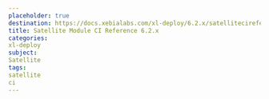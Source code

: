 ```yaml
---
placeholder: true
destination: https://docs.xebialabs.com/xl-deploy/6.2.x/satellitecireference.html
title: Satellite Module CI Reference 6.2.x
categories:
xl-deploy
subject:
Satellite
tags:
satellite
ci
---
```

